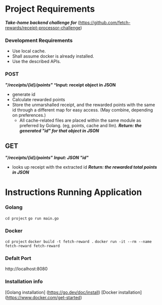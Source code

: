 # Project Requirements
***Take-home backend challenge for*** (https://github.com/fetch-rewards/receipt-processor-challenge)

### Development Requirements
- Use local cache.
- Shall assume docker is already installed.
- Use the described APIs.

### POST
***"/receipts/{id}/points"***
***Input: receipt object in JSON**
- generate id
- Calculate rewarded points
- Store the unmarshalled receipt, and the rewarded points with the same id through a different map for easy access. (May combine, depending on preferences.)
  - All cache-related files are placed within the same module as preferred by Golang. (eg, points, cache and llm).
***Return: the generated "id" for that object in JSON***

## GET
***"/receipts/{id}/points"***
***Input: JSON "id"***
- looks up receipt with the extracted id
***Return: the rewarded total points in JSON***

# Instructions Running Application
### Golang
`cd project`
`go run main.go`

### Docker
`cd project`
`docker build -t fetch-reward .`
`docker run -it --rm --name fetch-reward fetch-reward`

### Defalt Port
http://localhost:8080

### Installation info
[Golang installation] (https://go.dev/doc/install)
[Docker installation] (https://www.docker.com/get-started)










